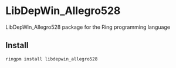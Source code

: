 # LibDepWin_Allegro528

LibDepWin_Allegro528 package for the Ring programming language

## Install

	ringpm install libdepwin_allegro528
